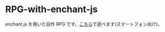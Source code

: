 # RPG-with-enchant-js
enchant.js を用いた自作 RPG です。[こちら](http://rn86222rpg.starfree.jp/)で遊べます(スマートフォン向け)。
